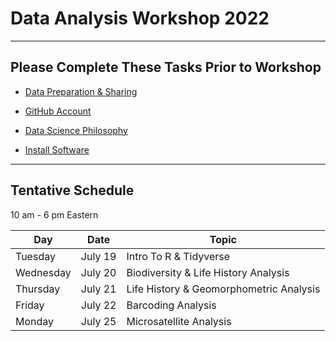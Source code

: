 # Data Analysis Workshop 2022

---

## Please Complete These Tasks Prior to Workshop

* [Data Preparation & Sharing](data_preparation.md)

* [GitHub Account](github_account.md)

* [Data Science Philosophy](datasci_philosophy.md)

* [Install Software](install_software.md)

---

## Tentative Schedule

10 am - 6 pm Eastern

| Day | Date | Topic |
| --- | --- | --- |
| Tuesday | July 19 | Intro To R & Tidyverse |
| Wednesday | July 20 | Biodiversity & Life History Analysis |
| Thursday | July 21 | Life History & Geomorphometric Analysis |
| Friday | July 22 | Barcoding Analysis |
| Monday | July 25 | Microsatellite Analysis |


